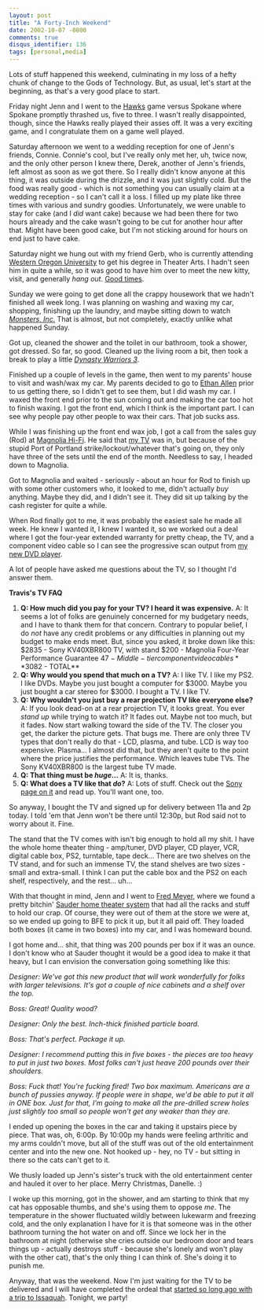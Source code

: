 ```yaml
---
layout: post
title: "A Forty-Inch Weekend"
date: 2002-10-07 -0800
comments: true
disqus_identifier: 136
tags: [personal,media]
---
```

Lots of stuff happened this weekend, culminating in my loss of a hefty
chunk of change to the Gods of Technology. But, as usual, let's start at
the beginning, as that's a very good place to start.

 Friday night Jenn and I went to the [Hawks](http://www.winterhawks.com)
game versus Spokane where Spokane promptly thrashed us, five to three. I
wasn't really disappointed, though, since the Hawks really played their
asses off. It was a very exciting game, and I congratulate them on a
game well played.

 Saturday afternoon we went to a wedding reception for one of Jenn's
friends, Connie. Connie's cool, but I've really only met her, uh, twice
now, and the only other person I knew there, Derek, another of Jenn's
friends, left almost as soon as we got there. So I really didn't know
anyone at this thing, it was outside during the drizzle, and it was just
slightly cold. But the food was really good - which is not something you
can usually claim at a wedding reception - so I can't call it a loss. I
filled up my plate like three times with various and sundry goodies.
Unfortunately, we were unable to stay for cake (and I *did* want cake)
because we had been there for two hours already and the cake wasn't
going to be cut for another hour after that. Might have been good cake,
but I'm not sticking around for hours on end just to have cake.

 Saturday night we hung out with my friend Gerb, who is currently
attending [Western Oregon University](http://www.wou.edu/) to get his
degree in Theater Arts. I hadn't seen him in quite a while, so it was
good to have him over to meet the new kitty, visit, and generally *hang
out*. [Good times](http://snltranscripts.jt.org/98/98bdish.phtml).

 Sunday we were going to get done all the crappy housework that we
hadn't finished all week long. I was planning on washing and waxing my
car, shopping, finishing up the laundry, and maybe sitting down to watch
[*Monsters,
Inc.*](http://www.amazon.com/exec/obidos/ASIN/B00005JKDR/mhsvortex) That
is almost, but not completely, exactly unlike what happened Sunday.

 Got up, cleaned the shower and the toilet in our bathroom, took a
shower, got dressed. So far, so good. Cleaned up the living room a bit,
then took a break to play a little [*Dynasty Warriors
3*](http://www.amazon.com/exec/obidos/ASIN/B00005RL4E/mhsvortex).

 Finished up a couple of levels in the game, then went to my parents'
house to visit and wash/wax my car. My parents decided to go to [Ethan
Allen](http://www.ethanallen.com/) prior to us getting there, so I
didn't get to see them, but I did wash my car. I waxed the front end
prior to the sun coming out and making the car too hot to finish waxing.
I got the front end, which I think is the important part. I can see why
people pay other people to wax their cars. That job sucks ass.

 While I was finishing up the front end wax job, I got a call from the
sales guy (Rod) at [Magnolia Hi-Fi](http://www.magnoliahifi.com/). He
said that [my
TV](http://www.sonystyle.com/home/item.jsp?itemid=50911&hierc=9685x9800x9801&catid=)
was in, but because of the stupid Port of Portland
strike/lockout/whatever that's going on, they only have three of the
sets until the end of the month. Needless to say, I headed down to
Magnolia.

 Got to Magnolia and waited - seriously - about an hour for Rod to
finish up with some other customers who, it looked to me, didn't
actually *buy* anything. Maybe they did, and I didn't see it. They did
sit up talking by the cash register for quite a while.

 When Rod finally got to me, it was probably the easiest sale he made
all week. He knew I wanted it, I knew I wanted it, so we worked out a
deal where I got the four-year extended warranty for pretty cheap, the
TV, and a component video cable so I can see the progressive scan output
from [my new DVD player](/archive/2002/09/23/the-art-of-war.aspx).

 A lot of people have asked me questions about the TV, so I thought I'd
answer them.

**Travis's TV FAQ**

1.  **Q: How much did you pay for your TV? I heard it was expensive.**
     A: It seems a lot of folks are genuinely concerned for my budgetary
    needs, and I have to thank them for that concern. Contrary to
    popular belief, I do *not* have any credit problems or any
    difficulties in planning out my budget to make ends meet. But, since
    you asked, it broke down like this:
     $2835 - Sony KV40XBR800 TV, with stand
     $200 - Magnolia Four-Year Performance Guarantee
     $47 - Middle-tier component video cables
     **$3082 - TOTAL**
2.  **Q: Why would you spend that much on a TV?**
     A: I like TV. I like my PS2. I like DVDs. Maybe you just bought a
    computer for $3000. Maybe you just bought a car stereo for $3000.
    I bought a TV. I like TV.
3.  **Q: Why wouldn't you just buy a rear projection TV like everyone
    else?**
     A: If you look dead-on at a rear projection TV, it looks great. You
    ever *stand up* while trying to watch it? It fades out. Maybe not
    too much, but it fades. Now start walking toward the side of the TV.
    The closer you get, the darker the picture gets. That bugs me. There
    are only three TV types that don't really do that - LCD, plasma, and
    tube. LCD is way too expensive. Plasma... I almost did that, but
    they aren't quite to the point where the price justifies the
    performance. Which leaves tube TVs. The Sony KV40XBR800 is the
    largest tube TV made.
4.  **Q: That thing must be *huge*...**
     A: It is, thanks.
5.  **Q: What does a TV like that *do*?**
     A: Lots of stuff. Check out the [Sony page on
    it](http://www.sonystyle.com/home/item.jsp?itemid=50911&hierc=9685x9800x9801&catid=)
    and read up. You'll want one, too.

So anyway, I bought the TV and signed up for delivery between 11a and 2p
today. I told 'em that Jenn won't be there until 12:30p, but Rod said
not to worry about it. Fine.

 The stand that the TV comes with isn't big enough to hold all my shit.
I have the whole home theater thing - amp/tuner, DVD player, CD player,
VCR, digital cable box, PS2, turntable, tape deck... There are two
shelves on the TV stand, and for such an immense TV, the stand shelves
are two sizes - small and extra-small. I think I can put the cable box
and the PS2 on each shelf, respectively, and the rest... uh...

 With that thought in mind, Jenn and I went to [Fred
Meyer](http://www.fredmeyer.com), where we found a pretty bitchin'
[Sauder home theater
system](http://www.sauder.com/productpage.asp?ProdNumber=8849-103&From=Entertainment&Sub=Home%5FTheaters)
that had all the racks and stuff to hold our crap. Of course, they were
out of them at the store we were at, so we ended up going to BFE to pick
it up, but it all paid off. They loaded both boxes (it came in two
boxes) into my car, and I was homeward bound.

 I got home and... shit, that thing was 200 pounds per box if it was an
ounce. I don't know who at Sauder thought it would be a good idea to
make it that heavy, but I can envision the conversation going something
like this:

 *Designer: We've got this new product that will work wonderfully for
folks with larger televisions. It's got a couple of nice cabinets and a
shelf over the top.*

 *Boss: Great! Quality wood?*

 *Designer: Only the best. Inch-thick finished particle board.*

 *Boss: That's perfect. Package it up.*

 *Designer: I recommend putting this in five boxes - the pieces are too
heavy to put in just two boxes. Most folks can't just heave 200 pounds
over their shoulders.*

 *Boss: Fuck that! You're fucking fired! Two box maximum. Americans are
a bunch of pussies anyway. If people were in shape, we'd be able to put
it all in ONE box. Just for that, I'm going to make all the pre-drilled
screw holes just slightly too small so people won't get any weaker than
they are.*

 I ended up opening the boxes in the car and taking it upstairs piece by
piece. That was, oh, 6:00p. By 10:00p my hands were feeling arthritic
and my arms couldn't move, but all of the stuff was out of the old
entertainment center and into the new one. Not hooked up - hey, no TV -
but sitting in there so the cats can't get to it.

 We thusly loaded up Jenn's sister's truck with the old entertainment
center and hauled it over to her place. Merry Christmas, Danelle. :)

 I woke up this morning, got in the shower, and am starting to think
that my cat has opposable thumbs, and she's using them to oppose *me*.
The temperature in the shower fluctuated wildly between lukewarm and
freezing cold, and the only explanation I have for it is that someone
was in the other bathroom turning the hot water on and off. Since we
lock her in the bathroom at night (otherwise she cries outside our
bedroom door and tears things up - actually destroys stuff - because
she's lonely and won't play with the other cat), that's the only thing I
can think of. She's doing it to punish me.

 Anyway, that was the weekend. Now I'm just waiting for the TV to be
delivered and I will have completed the ordeal that [started so long ago
with a trip to
Issaquah](/archive/2002/09/16/warm-thrill-of-confusion.aspx). Tonight,
we party!
